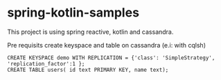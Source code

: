 # spring-kotlin-samples

This project is using spring reactive, kotlin and cassandra.

Pre requisits create keyspace and table on cassandra (e.i: with cqlsh)

```
CREATE KEYSPACE demo WITH REPLICATION = {'class': 'SimpleStrategy', 'replication_factor':1 };
CREATE TABLE users( id text PRIMARY KEY, name text);
```
